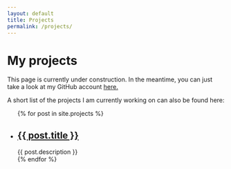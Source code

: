 ```yaml
---
layout: default
title: Projects
permalink: /projects/
---
```

<!-- TODO: Move this to JS file -->
<!--<script>
    function displayProject() {
        var fr = new FileReader();
        var file = new File(['test'], '_projects/ungoogled-chromium-freebsd.md', {
            type: 'text/plain',
        });
        fr.onload=function() {
            document.getElementById('message')
                    .textContent=fr.result;
        }
        fr.readAsText(file);
    }
    function test() {
        document.getElementById('message').innerText = "this works";
    }
    function newtest() {
        var file = new File(['test'], '_projects/ungoogled-chromium-freebsd.md', {
            type: 'text/plain',
        });
    }
</script>-->
<h1>My projects</h1>

<p>This page is currently under construction. In the meantime, you can just take a look at my GitHub account <a href="https://github.com/tangalbert919">here.</a></p>
<p>A short list of the projects I am currently working on can also be found here:</p>
<ul>
    {% for post in site.projects %}
    <li>
        <h2><a href="{{ post.url }}">{{ post.title }}</a></h2>
        {{ post.description }}
    </li>
    {% endfor %}
</ul>

<!--<div id="projectbar">
    <button onclick="displayProject()">click me!</button>
</div>
<div id="projectcontent">
    <h3 id="message">Testing</h3>
</div>-->